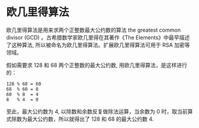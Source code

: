 # 欧几里得算法

欧几里得算法是用来求两个正整数最大公约数的算法 the greatest common divisor (GCD) 。古希腊数学家欧几里得在其著作《The Elements》中最早描述了这种算法, 所以被命名为欧几里得算法。扩展欧几里得算法可用于 RSA 加密等领域。

假如需要求 128 和 68 两个正整数的最大公约数, 用欧几里得算法，是这样进行的：

```
128 % 68 = 60
68  % 60 = 8
60  % 8  = 4
8   % 4  = 0
```

至此，最大公约数为 4, 以除数和余数反复做除法运算，当余数为 0 时，取当前算式除数为最大公约数，所以就得出了 128 和 68 的最大公约数 4.
